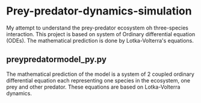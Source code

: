 # Prey-predator-dynamics-simulation
My attempt to understand the prey-predator ecosystem oh three-species interaction. This project is based on system of Ordinary differential equation (ODEs). The mathematical prediction is done by Lotka-Volterra's equations.

## preypredatormodel_py.py
The mathematical prediction of the  model is a system of 2 coupled ordinary differential equation each representing one species in the ecosystem, one prey and other predator. These equations are based on Lotka-Volterra dynamics.

